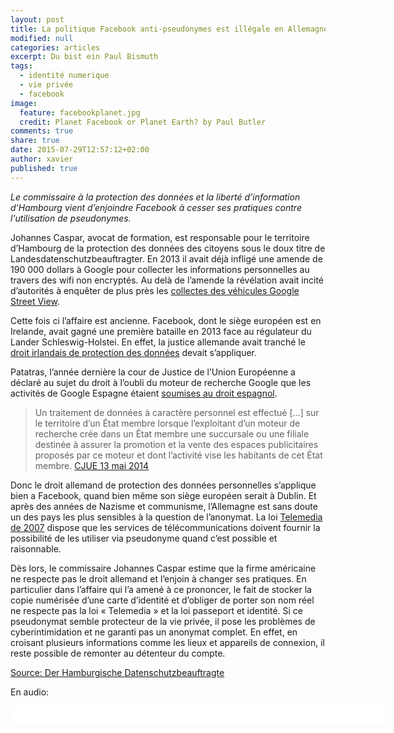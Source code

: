 ```yaml
---
layout: post
title: La politique Facebook anti-pseudonymes est illégale en Allemagne
modified: null
categories: articles
excerpt: Du bist ein Paul Bismuth
tags:
  - identité numerique
  - vie privée
  - facebook
image:
  feature: facebookplanet.jpg
  credit: Planet Facebook or Planet Earth? by Paul Butler 
comments: true
share: true
date: 2015-07-29T12:57:12+02:00
author: xavier
published: true 
---
```


_Le commissaire à la protection des données et la liberté d’information d’Hambourg vient d’enjoindre Facebook à cesser ses pratiques contre l'utilisation de pseudonymes._

Johannes Caspar, avocat de formation, est responsable pour le territoire d’Hambourg de la protection des données des citoyens sous le doux titre de Landesdatenschutzbeauftragter. En 2013 il avait déjà infligé une amende de 190 000 dollars à Google pour collecter les informations personnelles au travers des wifi non encryptés. Au delà de l’amende la révélation avait incité d’autorités à enquêter de plus près les [collectes des véhicules Google Street View](http://www.nytimes.com/2013/04/23/technology/germany-fines-google-over-data-collection.html).

Cette fois ci l’affaire est ancienne. Facebook, dont le siège européen est en Irelande, avait gagné une première bataille en 2013 face au régulateur du Lander Schleswig-Holstei. En effet, la justice allemande avait tranché le [droit irlandais de protection des données](http://www.bloomberg.com/news/articles/2013-02-15/facebook-scores-win-in-legal-regime-dispute-with-germany) devait s’appliquer.

Patatras, l’année dernière la cour de Justice de l’Union Européenne a déclaré au sujet du droit à l’oubli du moteur de recherche Google que les activités de Google Espagne étaient [soumises au droit espagnol](http://www.cnil.fr/linstitution/actualite/article/article/decision-de-la-cour-de-justice-de-lunion-europeenne-les-moteurs-de-recherche-doivent-respect).

>Un traitement de données à caractère personnel est effectué [...] sur le territoire d’un État membre lorsque l’exploitant d’un moteur de recherche crée dans un État membre une succursale ou une filiale destinée à assurer la promotion et la vente des espaces publicitaires proposés par ce moteur et dont l’activité vise les habitants de cet État membre. [CJUE 13 mai 2014](http://curia.europa.eu/juris/document/document.jsf?text=&docid=152065)

Donc le droit allemand de protection des données personnelles s’applique bien a Facebook, quand bien même son siège européen serait à Dublin. Et après des années de Nazisme et communisme, l’Allemagne est sans doute un des pays les plus sensibles à la question de l’anonymat. La loi [Telemedia de 2007](européennes2007http://www.cgerli.org/fileadmin/user_upload/interne_Dokumente/Legislation/Telemedia_Act__TMA_.pdf)  dispose que les services de télécommunications doivent fournir la possibilité de les utiliser via pseudonyme quand c’est possible et raisonnable.

Dès lors, le commissaire Johannes Caspar estime que la firme américaine ne respecte pas le droit allemand et l’enjoin à changer ses pratiques. En particulier dans l’affaire qui l’a amené à ce prononcer, le fait de stocker la copie numérisée d’une carte d’identité et d’obliger de porter son nom réel ne respecte pas la loi « Telemedia » et la loi passeport et identité. Si ce pseudonymat semble protecteur de la vie privée, il pose les problèmes de cyberintimidation et ne garanti pas un anonymat complet. En effet, en croisant plusieurs informations comme les lieux et appareils de connexion, il reste possible de remonter au détenteur du compte.

[Source: Der Hamburgische Datenschutzbeauftragte](https://www.datenschutz-hamburg.de/news/detail/article/der-hamburgische-datenschutzbeauftragte-profilnamen-bei-facebook-frei-waehlbar.html)

En audio:

<iframe  width="600" height="30" src="/images/audio/facebookpseudos.ogg" frameborder="0"> </iframe>

